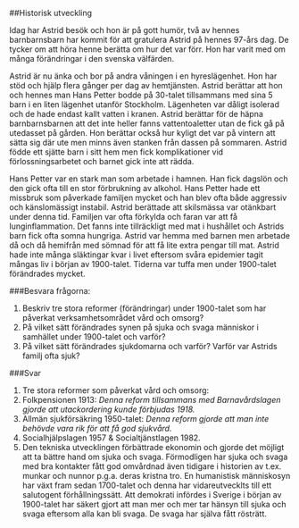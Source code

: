 ##Historisk utveckling

Idag har Astrid besök och hon är på gott humör, två av hennes barnbarnsbarn har kommit för att gratulera Astrid på hennes 97-års dag. De tycker om att höra henne berätta om hur det var förr. Hon har varit med om många förändringar i den svenska välfärden.

Astrid är nu änka och bor på andra våningen i en hyreslägenhet. Hon har stöd och hjälp flera gånger per dag av hemtjänsten. Astrid berättar att hon och hennes man Hans Petter bodde på 30-talet tillsammans med sina 5 barn i en liten lägenhet utanför Stockholm. Lägenheten var dåligt isolerad och de hade endast kallt vatten i kranen. Astrid berättar för de häpna barnbarnsbarnen att det inte heller fanns vattentoaletter utan de fick gå på utedasset på gården. Hon berättar också hur kyligt det var på vintern att sätta sig där ute men minns även stanken från dassen på sommaren. Astrid födde ett sjätte barn i sitt hem men fick komplikationer vid förlossningsarbetet och barnet gick inte att rädda.

Hans Petter var en stark man som arbetade i hamnen. Han fick dagslön och den gick ofta till en stor förbrukning av alkohol. Hans Petter hade ett missbruk som påverkade familjen mycket och han blev ofta både aggressiv och känslomässigt instabil. Astrid berättade att skilsmässa var otänkbart under denna tid. Familjen var ofta förkylda och faran var att få lunginflammation. Det fanns inte tillräckligt med mat i hushållet och Astrids barn fick ofta somna hungriga. Astrid var hemma med barnen men arbetade då och då hemifrån med sömnad för att få lite extra pengar till mat. Astrid hade inte många släktingar kvar i livet eftersom svåra epidemier tagit mångas liv i början av 1900-talet. Tiderna var tuffa men under 1900-talet förändrades mycket.

 
###Besvara frågorna:

1. Beskriv tre stora reformer (förändringar) under 1900-talet som har påverkat verksamhetsområdet vård och omsorg?
2. På vilket sätt förändrades synen på sjuka och svaga människor i samhället under 1900-talet och varför? 
3. På vilket sätt förändrades sjukdomarna och varför? Varför var Astrids familj ofta sjuk?

###Svar

1. Tre stora reformer som påverkat vård och omsorg:
 1. Folkpensionen 1913: _Denna reform tillsammans med Barnavårdslagen gjorde att utackordering kunde förbjudas 1918._
 2. Allmän sjukförsäkring 1950-talet: _Denna reform gjorde att man inte behövde vara rik för att få god sjukvård._
 3. Socialhjälpslagen 1957 & Socialtjänstlagen 1982.
2. Den tekniska utvecklingen förbättrade ekonomin och gjorde det möjligt att ta bättre hand om sjuka och svaga. Förmodligen har sjuka och svaga med bra kontakter fått god omvårdnad även tidigare i historien av t.ex. munkar och nunnor p.g.a. deras kristna tro. En humanistisk människosyn har växt fram sedan 1700-talet och denna har vidareutvecklts till ett salutogent förhållningssätt. Att demokrati infördes i Sverige i början av 1900-talet har säkert gjort att man mer och mer tar hänsyn till sjuka och svaga eftersom alla kan bli svaga. De svaga har själva fått rösträtt.
